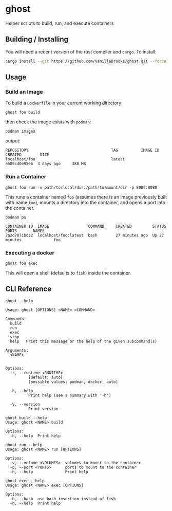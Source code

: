 # ghost

Helper scripts to build, run, and execute containers


## Building / Installing


You will need a recent version of the rust compiler and `cargo`. To install:

```bash
cargo install --git https://github.com/VanillaBrooks/ghost.git --force
```


## Usage


### Build an Image

To build a `Dockerfile` in your current working directory:

```
ghost foo build
```

then check the image exists with `podman`:

```
podman images
```

output:


```
REPOSITORY                                    TAG          IMAGE ID      CREATED        SIZE
localhost/foo                                 latest       a589c40e9506  3 days ago     388 MB
```

### Run a Container

```
ghost foo run -v path/to/local/dir:/path/to/mount/dir -p 8080:8080
```

This runs a container named `foo` (assumes there is an image previously built with name `foo`),
mounts a directory into the container, and opens a port into the container.


```
podman ps
```

```
CONTAINER ID  IMAGE                 COMMAND     CREATED         STATUS         PORTS       NAMES
2a2d7071bd32  localhost/foo:latest  bash        27 minutes ago  Up 27 minutes              foo
```


### Executing a docker

```
ghost foo exec
```

This will open a shell (defaults to `fish`) inside the container.


## CLI Reference

```
ghost --help

Usage: ghost [OPTIONS] <NAME> <COMMAND>

Commands:
  build
  run
  exec
  stop
  help   Print this message or the help of the given subcommand(s)

Arguments:
  <NAME>


Options:
  -r, --runtime <RUNTIME>
          [default: auto]
          [possible values: podman, docker, auto]

  -h, --help
          Print help (see a summary with '-h')

  -V, --version
          Print version
```

```
ghost build --help
Usage: ghost <NAME> build

Options:
  -h, --help  Print help
```

```
ghost run --help
Usage: ghost <NAME> run [OPTIONS]

Options:
  -v, --volume <VOLUMES>  volumes to mount to the container
  -p, --port <PORTS>      ports to mount to the container
  -h, --help              Print help
```

```
ghost exec --help
Usage: ghost <NAME> exec [OPTIONS]

Options:
  -b, --bash  use bash insertion instead of fish
  -h, --help  Print help
```
